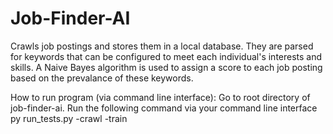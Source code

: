 # Job-Finder-AI
Crawls job postings and stores them in a local database. They are parsed for keywords that can be configured to meet each individual's interests and skills. A Naive Bayes algorithm is used to assign a score to each job posting based on the prevalance of these keywords.

How to run program (via command line interface):
Go to root directory of job-finder-ai. Run the following command via your command line interface py run_tests.py -crawl -train

